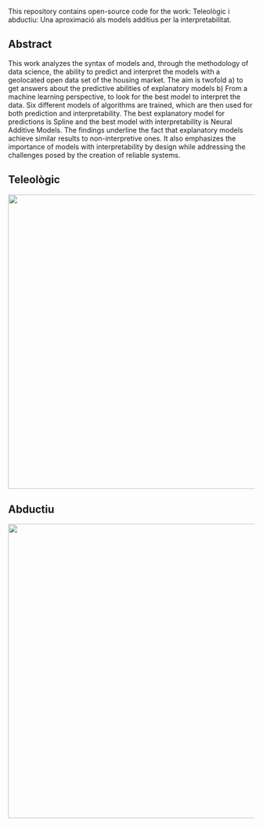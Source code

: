 
This repository contains open-source code for the work: Teleològic i abductiu: Una aproximació als models additius per la interpretabilitat.

## Abstract

This work analyzes the syntax of models and, through the methodology of data science, the ability to predict and interpret the models with a geolocated open data set of the housing market. The aim is twofold a) to get answers about the predictive abilities of explanatory models b) From a machine learning perspective, to look for the best model to interpret the data. Six different models of algorithms are trained, which are then used for both prediction and interpretability. The best explanatory model for predictions is Spline and the best model with interpretability is Neural Additive Models. The findings underline the fact that explanatory models achieve similar results to non-interpretive ones. It also emphasizes the importance of models with interpretability by design while addressing the challenges posed by the creation of reliable systems.


## Teleològic

<img src=https://user-images.githubusercontent.com/42652705/173815724-17df1c50-da0e-4e91-8892-da5d25d75434.png width="600">

## Abductiu

<img src=https://user-images.githubusercontent.com/42652705/173816310-1908534c-4283-46b2-ba6f-3b3bcd45a94a.jpg width="600">




